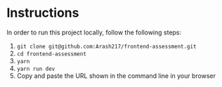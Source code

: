 # Instructions
In order to run this project locally, follow the following steps:
1. `git clone git@github.com:Arash217/frontend-assessment.git`
2. `cd frontend-assessment`
3. `yarn`
4. `yarn run dev`
5. Copy and paste the URL shown in the command line in your browser
